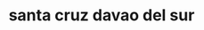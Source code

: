 ---
title: santa cruz davao del sur
url: /santa-cruz-davao-del-sur/
latitude: 6.841
longitude: 125.41
---